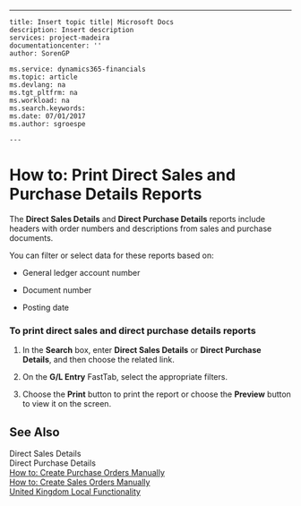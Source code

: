 ---
    title: Insert topic title| Microsoft Docs
    description: Insert description
    services: project-madeira
    documentationcenter: ''
    author: SorenGP

    ms.service: dynamics365-financials
    ms.topic: article
    ms.devlang: na
    ms.tgt_pltfrm: na
    ms.workload: na
    ms.search.keywords:
    ms.date: 07/01/2017
    ms.author: sgroespe

    ---
# How to: Print Direct Sales and Purchase Details Reports
The **Direct Sales Details** and **Direct Purchase Details** reports include headers with order numbers and descriptions from sales and purchase documents.  
  
 You can filter or select data for these reports based on:  
  
-   General ledger account number  
  
-   Document number  
  
-   Posting date  
  
### To print direct sales and direct purchase details reports  
  
1.  In the **Search** box, enter **Direct Sales Details** or **Direct Purchase Details**, and then choose the related link.  
  
2.  On the **G\/L Entry** FastTab, select the appropriate filters.  
  
3.  Choose the **Print** button to print the report or choose the **Preview** button to view it on the screen.  
  
## See Also  
 Direct Sales Details   
 Direct Purchase Details   
 [How to: Create Purchase Orders Manually](../../Purchasing/how-to-create-purchase-orders-manually.md)   
 [How to: Create Sales Orders Manually](../../Sales/how-to-create-sales-orders-manually.md)   
 [United Kingdom Local Functionality](../../LocalFunctionalityForMicrosoftDynamicsNav2016/UnitedKingdom/united-kingdom-local-functionality.md)